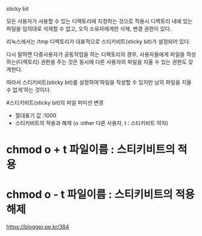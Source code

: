 sticky bit

모든 사용자가 사용할 수 있는 디렉토리에 지정하는 것으로
적용시 디렉토리 내에 있는 파일을 임의대로 삭제할 수 없고,
오직 소유자에게만 삭제, 변경 권한이 있다.

리눅스에서는 /tmp 디렉토리가 대표적으로 스티키비트(sticky bit)가 설정되어 있다.

다시 말하면 다중사용자가 공동작업을 하는 디렉토리의 경우,
사용자들에게 파일을 작성하는(디렉토리) 권한을 주는 것은
동시에 다른 사용자의 파일을 지울 수 있는 권한도 갖게한다.

따라서 스티키비트(sticky bit)를 설정하여‘파일을 작성할 수 있지만 남의 파일을 지울 수 없게’하는 것이다.

#스티키비트(sticky bit)의 파일 퍼미션 변경

* 절대표기 값 :1000
* 스티키비트의 적용과 해제 (o :other 다른 사용자, t : 스티키비트 약자)

# chmod o + t 파일이름 : 스티키비트의 적용
# chmod o - t 파일이름 : 스티키비트의 적용 해제
https://blogger.pe.kr/384